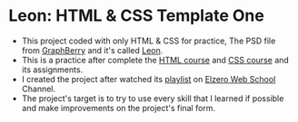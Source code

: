 # Leon: HTML & CSS Template One
- This project coded with only HTML & CSS for practice, The PSD file from [GraphBerry](https://www.graphberry.com/) and it's called [Leon](https://www.graphberry.com/item/leon-psd-agency-template).
- This is a practice after complete the [HTML course](https://www.youtube.com/playlist?list=PLDoPjvoNmBAw_t_XWUFbBX-c9MafPk9ji) and [CSS course](https://www.youtube.com/playlist?list=PLDoPjvoNmBAzjsz06gkzlSrlev53MGIKe) and its assignments.
- I created the project after watched its [playlist](https://www.youtube.com/playlist?list=PLDoPjvoNmBAzHSjcR-HnW9tnxyuye8KbF) on [Elzero Web School](https://www.youtube.com/c/ElzeroInfo/) Channel.
- The project's target is to try to use every skill that I learned if possible and make improvements on the project's final form.